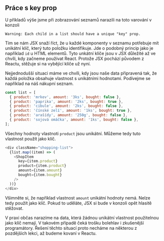## Práce s key prop

U příkladů výše jsme při zobrazování seznamů narazili na toto varování v konzoli

```
Warning: Each child in a list should have a unique "key" prop.
```

Tím se nám JSX snaží říct, že u každé komponenty v seznamu potřebuje mít unikátní klíč, který tuto položku identifikuje. Jde o podobný princip jako je například `id` u HTML elementů. Tyto unkátní klíče jsou v JSX důležité až ve chvíli, kdy začneme používat React. Protože JSX pochází původem z Reactu, stěžuje si na vybějící klíče už nyní. 

Nejjednodušší situaci máme ve chvíli, kdy jsou naše data připravená tak, že každá položka obsahuje vlastnost s unikátními hodnotami. Podívejme se například na náš nákupní seznam.

```js
const list = [
  { product: 'mrkev', amount: '3ks', bought: false },
  { product: 'paprika', amount: '2ks', bought: true },
  { product: 'cibule', amount: '2ks', bought: false },
  { product: 'čínské zelí', amount: '1ks', bought: true },
  { product: 'arašídy', amount: '250g', bought: false },
  { product: 'sojová omáčka', amount: '1ks', bought: false },
];
```

Všechny hodnoty vlastnoti `product` jsou unikátní. Můžeme tedy tuto vlastnost použít jako klíč.

```js
<div className="shopping-list">
  {list.map((item) => (
    <ShopItem
      key={item.product}
      product={item.product}
      amount={item.amount}
      bought={item.bought}
    />
  ))}
</div>
```

Všimněte si, že například vlastnost `amount` unikátní hodnoty nemá. Nelze tedy použít jako klíč. Pokud to uděláte, JSX si bude v konzoli opět hlasitě stěžovat.

V praxi občas narazíme na data, která žádnou unikátní vlastnost použitelnou jako klíč nemají. V takovém případě čeká trošku bolehlav i zkušenější programátory. Řešení těchto situací proto necháme na některou z pozdějších lekci, až budeme kovaní v Reactu.
